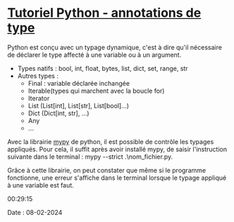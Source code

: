 # [Tutoriel Python - annotations de type](https://www.youtube.com/watch?v=a5HGF_ELI1Ehttps:/)

Python est conçu avec un typage dynamique, c'est à dire qu'il nécessaire de déclarer le type affecté à une variable ou à un argument.

* Types natifs : bool, int, float, bytes, list, dict, set, range, str
* Autres types :
  * Final : variable déclarée inchangée
  * Iterable(types qui marchent avec la boucle for)
  * Iterator
  * List (List[int], List[str], List[bool]...)
  * Dict (Dict[int, str], ...)
  * Any
  * ...

Avec la librairie [mypy](https://pypi.org/project/mypy/) de python, il est possible de contrôle les typages appliqués. Pour cela, il suffit après avoir installé mypy, de saisir l'instruction suivante dans le terminal : mypy --strict .\nom_fichier.py.

Grâce à cette librairie, on peut constater que même si le programme fonctionne, une erreur s'affiche dans le terminal lorsque le typage appliqué à une variable est faut.

00:29:15

Date : 08-02-2024
